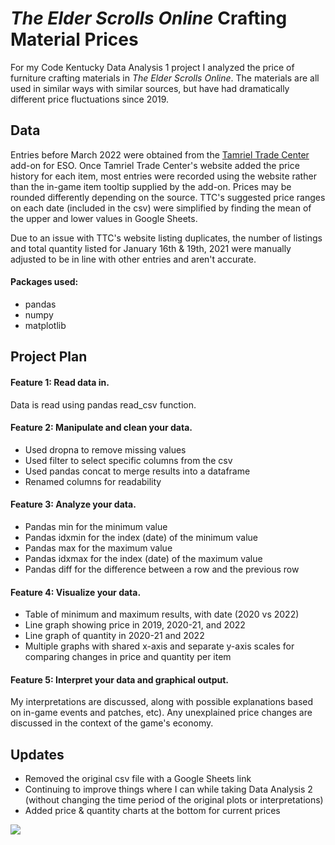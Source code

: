 # __*The Elder Scrolls Online* Crafting Material Prices__

For my Code Kentucky Data Analysis 1 project I analyzed the price of furniture crafting materials in *The Elder Scrolls Online*. The materials are all used in similar ways with similar sources, but have had dramatically different price fluctuations since 2019.


## __Data__

Entries before March 2022 were obtained from the [Tamriel Trade Center](https://us.tamrieltradecentre.com/) add-on for ESO. Once Tamriel Trade Center's website added the price history for each item, most entries were recorded using the website rather than the in-game item tooltip supplied by the add-on. Prices may be rounded differently depending on the source. TTC's suggested price ranges on each date (included in the csv) were simplified by finding the mean of the upper and lower values in Google Sheets.

Due to an issue with TTC's website listing duplicates, the number of listings and total quantity listed for January 16th & 19th, 2021 were manually adjusted to be in line with other entries and aren't accurate.

#### __Packages used:__

- pandas
- numpy
- matplotlib


## __Project Plan__

#### __Feature 1: Read data in.__

Data is read using pandas read_csv function.

#### __Feature 2: Manipulate and clean your data.__

- Used dropna to remove missing values
- Used filter to select specific columns from the csv
- Used pandas concat to merge results into a dataframe
- Renamed columns for readability

#### __Feature 3: Analyze your data.__

- Pandas min for the minimum value
- Pandas idxmin for the index (date) of the minimum value
- Pandas max for the maximum value
- Pandas idxmax for the index (date) of the maximum value
- Pandas diff for the difference between a row and the previous row

#### __Feature 4: Visualize your data.__

- Table of minimum and maximum results, with date (2020 vs 2022)
- Line graph showing price in 2019, 2020-21, and 2022
- Line graph of quantity in 2020-21 and 2022
- Multiple graphs with shared x-axis and separate y-axis scales for comparing changes in price and quantity per item

#### __Feature 5: Interpret your data and graphical output.__

My interpretations are discussed, along with possible explanations based on in-game events and patches, etc). Any unexplained price changes are discussed in the context of the game's economy.

## __Updates__

- Removed the original csv file with a Google Sheets link
- Continuing to improve things where I can while taking Data Analysis 2 (without changing the time period of the original plots or interpretations)
- Added price & quantity charts at the bottom for current prices


![](https://i.imgur.com/Un3PPMr.jpg)
